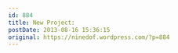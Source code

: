 ```yaml
---
id: 884
title: New Project: 
postDate: 2013-08-16 15:36:15
original: https://ninedof.wordpress.com/?p=884
---
```



